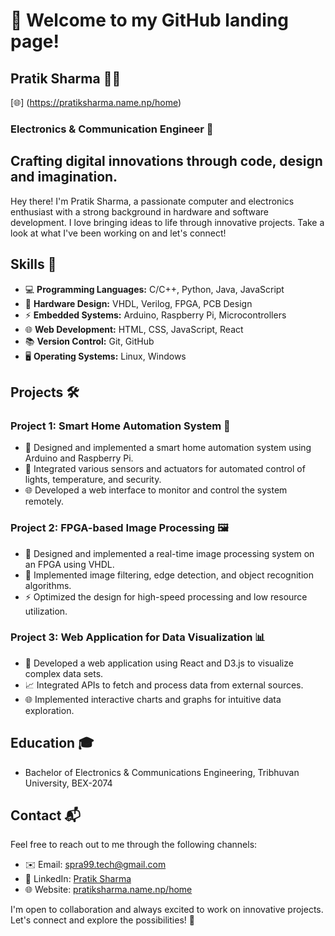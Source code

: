 # 👋 Welcome to my GitHub landing page! 

## Pratik Sharma 🧑‍💻 
[🌐] (https://pratiksharma.name.np/home)

### Electronics & Communication Engineer 🌟

## Crafting digital innovations through code, design and imagination.

Hey there! I'm Pratik Sharma, a passionate computer and electronics enthusiast with a strong background in hardware and software development.
I love bringing ideas to life through innovative projects. Take a look at what I've been working on and let's connect!

## Skills 🚀

- 💻 **Programming Languages:** C/C++, Python, Java, JavaScript
- 🔌 **Hardware Design:** VHDL, Verilog, FPGA, PCB Design
- ⚡️ **Embedded Systems:** Arduino, Raspberry Pi, Microcontrollers
- 🌐 **Web Development:** HTML, CSS, JavaScript, React
- 📚 **Version Control:** Git, GitHub
- 🖥️ **Operating Systems:** Linux, Windows

## Projects 🛠️

### Project 1: Smart Home Automation System 🏡
- 🌟 Designed and implemented a smart home automation system using Arduino and Raspberry Pi.
- 📡 Integrated various sensors and actuators for automated control of lights, temperature, and security.
- 🌐 Developed a web interface to monitor and control the system remotely.

### Project 2: FPGA-based Image Processing 🖼️
- 🌟 Designed and implemented a real-time image processing system on an FPGA using VHDL.
- 🎨 Implemented image filtering, edge detection, and object recognition algorithms.
- ⚡️ Optimized the design for high-speed processing and low resource utilization.

### Project 3: Web Application for Data Visualization 📊
- 🌟 Developed a web application using React and D3.js to visualize complex data sets.
- 📈 Integrated APIs to fetch and process data from external sources.
- 🌐 Implemented interactive charts and graphs for intuitive data exploration.

## Education 🎓

- Bachelor of Electronics & Communications Engineering, Tribhuvan University, BEX-2074
<!-- - Relevant coursework: Digital Electronics, Microprocessor Systems, Computer Networks -->

## Contact 📬

Feel free to reach out to me through the following channels:

- ✉️ Email: [spra99.tech@gmail.com](mailto:spra99.tech@gmail.com)
- 💼 LinkedIn: [Pratik Sharma](https://www.linkedin.com/)
- 🌐 Website: [pratiksharma.name.np/home](https://pratiksharma.name.np/home)

I'm open to collaboration and always excited to work on innovative projects. Let's connect and explore the possibilities! 🤝
